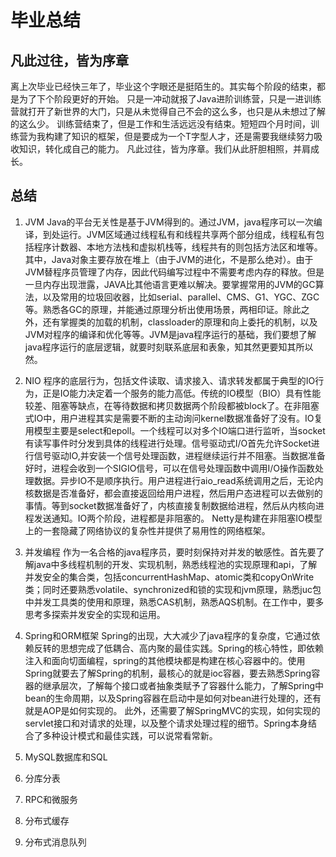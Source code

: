 # 毕业总结

## 凡此过往，皆为序章
离上次毕业已经快三年了，毕业这个字眼还是挺陌生的。其实每个阶段的结束，都是为了下个阶段更好的开始。
只是一冲动就报了Java进阶训练营，只是一进训练营就打开了新世界的大门，只是从未觉得自己不会的这么多，也只是从未想过了解的这么少。
训练营结束了，但是工作和生活远远没有结束。短短四个月时间，训练营为我构建了知识的框架，但是要成为一个T字型人才，还是需要我继续努力吸收知识，转化成自己的能力。
凡此过往，皆为序章。我们从此肝胆相照，并肩成长。

## 总结
1. JVM
Java的平台无关性是基于JVM得到的。通过JVM，java程序可以一次编译，到处运行。JVM区域通过线程私有和线程共享两个部分组成，线程私有包括程序计数器、本地方法栈和虚拟机栈等，线程共有的则包括方法区和堆等。其中，Java对象主要存放在堆上（由于JVM的进化，不是那么绝对）。由于JVM替程序员管理了内存，因此代码编写过程中不需要考虑内存的释放。但是一旦内存出现泄露，JAVA比其他语言更难以解决。要掌握常用的JVM的GC算法，以及常用的垃圾回收器，比如serial、parallel、CMS、G1、YGC、ZGC等。熟悉各GC的原理，并能通过原理分析出使用场景，两相印证。除此之外，还有掌握类的加载的机制，classloader的原理和向上委托的机制，以及JVM对程序的编译和优化等等。JVM是java程序运行的基础，我们要想了解java程序运行的底层逻辑，就要时刻联系底层和表象，知其然更要知其所以然。

2. NIO
程序的底层行为，包括文件读取、请求接入、请求转发都属于典型的IO行为，正是IO能力决定着一个服务的能力高低。传统的IO模型（BIO）具有性能较差、阻塞等缺点，在等待数据和拷贝数据两个阶段都被block了。在非阻塞式IO中，用户进程其实是需要不断的主动询问kernel数据准备好了没有。IO复用模型主要是select和epoll。一个线程可以对多个IO端口进行监听，当socket有读写事件时分发到具体的线程进行处理。信号驱动式I/O首先允许Socket进行信号驱动IO,并安装一个信号处理函数，进程继续运行并不阻塞。当数据准备好时，进程会收到一个SIGIO信号，可以在信号处理函数中调用I/O操作函数处理数据。异步IO不是顺序执行。用户进程进行aio_read系统调用之后，无论内核数据是否准备好，都会直接返回给用户进程，然后用户态进程可以去做别的事情。等到socket数据准备好了，内核直接复制数据给进程，然后从内核向进程发送通知。IO两个阶段，进程都是非阻塞的。
Netty是构建在非阻塞IO模型上的一套隐藏了网络协议的复杂性并提供了易用性的网络框架。

3. 并发编程
作为一名合格的java程序员，要时刻保持对并发的敏感性。首先要了解java中多线程机制的开发、实现机制，熟悉线程池的实现原理和api，了解并发安全的集合类，包括concurrentHashMap、atomic类和copyOnWrite类；同时还要熟悉volatile、synchronized和锁的实现和jvm原理，熟悉juc包中并发工具类的使用和原理，熟悉CAS机制，熟悉AQS机制。在工作中，要多思考多探索并发安全的实现和运用。

4. Spring和ORM框架
Spring的出现，大大减少了java程序的复杂度，它通过依赖反转的思想完成了低耦合、高内聚的最佳实践。Spring的核心特性，即依赖注入和面向切面编程，spring的其他模块都是构建在核心容器中的。使用Spring就要去了解Spring的机制，最核心的就是ioc容器，要去熟悉Spring容器的继承层次，了解每个接口或者抽象类赋予了容器什么能力，了解Spring中bean的生命周期，以及Spring容器在启动中是如何对bean进行处理的，还有就是AOP是如何实现的。
此外，还需要了解SpringMVC的实现，如何实现的servlet接口和对请求的处理，以及整个请求处理过程的细节。Spring本身结合了多种设计模式和最佳实践，可以说常看常新。

5. MySQL数据库和SQL


6. 分库分表

7. RPC和微服务

8. 分布式缓存

9. 分布式消息队列
